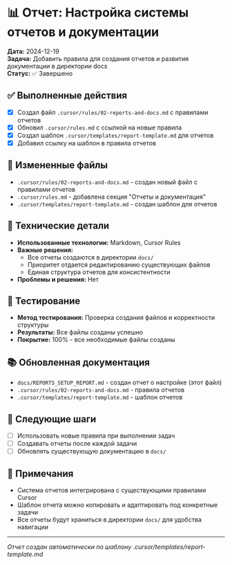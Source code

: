 # 📊 Отчет: Настройка системы отчетов и документации

**Дата:** 2024-12-19  
**Задача:** Добавить правила для создания отчетов и развития документации в директории docs  
**Статус:** ✅ Завершено

## ✅ Выполненные действия
- [x] Создал файл `.cursor/rules/02-reports-and-docs.md` с правилами отчетов
- [x] Обновил `.cursor/rules.md` с ссылкой на новые правила
- [x] Создал шаблон `.cursor/templates/report-template.md` для отчетов
- [x] Добавил ссылку на шаблон в правила отчетов

## 📁 Измененные файлы
- `.cursor/rules/02-reports-and-docs.md` - создан новый файл с правилами отчетов
- `.cursor/rules.md` - добавлена секция "Отчеты и документация"
- `.cursor/templates/report-template.md` - создан шаблон для отчетов

## 🔧 Технические детали
- **Использованные технологии:** Markdown, Cursor Rules
- **Важные решения:** 
  - Все отчеты создаются в директории `docs/`
  - Приоритет отдается редактированию существующих файлов
  - Единая структура отчетов для консистентности
- **Проблемы и решения:** Нет

## 🧪 Тестирование
- **Метод тестирования:** Проверка создания файлов и корректности структуры
- **Результаты:** Все файлы созданы успешно
- **Покрытие:** 100% - все необходимые файлы созданы

## 📚 Обновленная документация
- `docs/REPORTS_SETUP_REPORT.md` - создан отчет о настройке (этот файл)
- `.cursor/rules/02-reports-and-docs.md` - правила отчетов
- `.cursor/templates/report-template.md` - шаблон отчетов

## 🎯 Следующие шаги
- [ ] Использовать новые правила при выполнении задач
- [ ] Создавать отчеты после каждой задачи
- [ ] Обновлять существующую документацию в `docs/`

## 📝 Примечания
- Система отчетов интегрирована с существующими правилами Cursor
- Шаблон отчета можно копировать и адаптировать под конкретные задачи
- Все отчеты будут храниться в директории `docs/` для удобства навигации

---
*Отчет создан автоматически по шаблону .cursor/templates/report-template.md*
